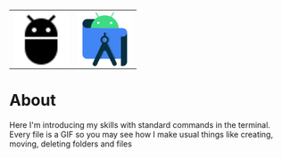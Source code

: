 
<table align="center" border="0">
 <td border="0"><img align="middle" alt="Ubuntu" title="Ubuntu" width="100px" src="./Sourses/adb.svg"/></td>
 <td border="0"><img align="middle" alt="Jira" title="Jira" width="100px" src="./Sourses/androidstudio-original.svg"/></td>
</table>

# About 
Here I'm introducing my skills with standard commands in the terminal. Every file is a GIF so you may see how I make usual things like creating, moving, deleting folders and files
